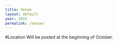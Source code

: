 ```yaml
---
title: Venue
layout: default
year: 2015
permalink: /venue/
---
```


#Location
Will be posted at the beginning of October.
